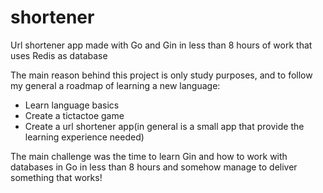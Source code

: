 # shortener
Url shortener app made with Go and Gin in less than 8 hours of work that uses Redis as database

The main reason behind this project is only study purposes, and to follow my general a roadmap of learning a new language:

 - Learn language basics
 - Create a tictactoe game
 - Create a url shortener app(in general is a small app that provide the learning experience needed)
 
 The main challenge was the time to learn Gin and how to work with databases in Go in less than 8 hours and somehow manage to deliver something that works!
